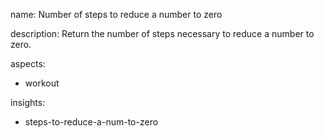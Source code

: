 name: Number of steps to reduce a number to zero

description: Return the number of steps necessary to reduce a number to zero.

aspects:
  - workout

insights:
  - steps-to-reduce-a-num-to-zero